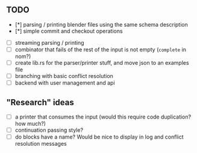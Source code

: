 ## TODO
- [*] parsing / printing blender files using the same schema description
- [*] simple commit and checkout operations
- [ ] streaming parsing / printing
- [ ] combinator that fails of the rest of the input is not empty (`complete` in nom?)
- [ ] create lib.rs for the parser/printer stuff, and move json to an examples file
- [ ] branching with basic conflict resolution
- [ ] backend with user management and api

## "Research" ideas
- [ ] a printer that consumes the input (would this require code duplication? how much?)
- [ ] continuation passing style?
- [ ] do blocks have a name? Would be nice to display in log and conflict resolution messages